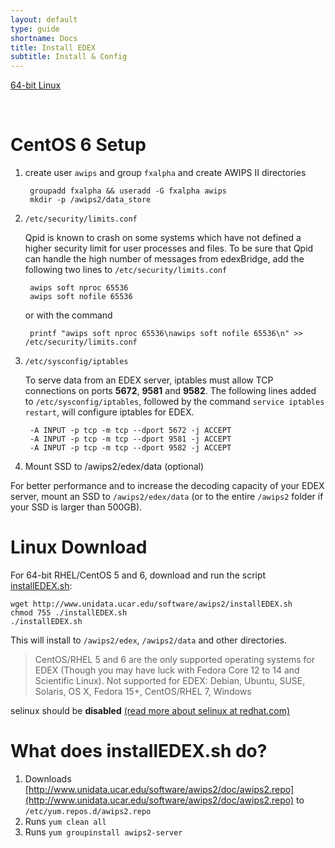 ```yaml
---
layout: default
type: guide
shortname: Docs
title: Install EDEX
subtitle: Install & Config
---
```


[<paper-button raised role="button" tabindex="0"><core-icon icon="file-download" aria-label="file-download" role="img"></core-icon>64-bit Linux</paper-button>](http://www.unidata.ucar.edu/software/awips2/installEDEX.sh)

<br>

# CentOS 6 Setup

1. create user `awips` and group `fxalpha` and create AWIPS II directories

        groupadd fxalpha && useradd -G fxalpha awips
        mkdir -p /awips2/data_store

2. `/etc/security/limits.conf`
 
    Qpid is known to crash on some systems which have not defined a higher security limit for user processes and files. To be sure that Qpid can handle the high number of messages from edexBridge, add the following two lines to `/etc/security/limits.conf`
    
        awips soft nproc 65536
        awips soft nofile 65536

    or with the command

        printf "awips soft nproc 65536\nawips soft nofile 65536\n" >> /etc/security/limits.conf

3. `/etc/sysconfig/iptables`

    To serve data from an EDEX server, iptables must allow TCP connections on ports **5672**, **9581** and **9582**. The following lines added to `/etc/sysconfig/iptables`, followed by the command `service iptables restart`, will configure iptables for EDEX.
    
        -A INPUT -p tcp -m tcp --dport 5672 -j ACCEPT
        -A INPUT -p tcp -m tcp --dport 9581 -j ACCEPT
        -A INPUT -p tcp -m tcp --dport 9582 -j ACCEPT

4. Mount SSD to /awips2/edex/data (optional)

For better performance and to increase the decoding capacity of your EDEX server, mount an SSD to `/awips2/edex/data` (or to the entire `/awips2` folder if your SSD is larger than 500GB).

# Linux Download

For 64-bit RHEL/CentOS 5 and 6, download and run the script [installEDEX.sh](http://www.unidata.ucar.edu/software/awips2/installEDEX.sh):

    wget http://www.unidata.ucar.edu/software/awips2/installEDEX.sh
    chmod 755 ./installEDEX.sh
    ./installEDEX.sh

This will install to `/awips2/edex`, `/awips2/data` and other directories.

> CentOS/RHEL 5 and 6 are the only supported operating systems for EDEX (Though you may have luck with Fedora Core 12 to 14 and Scientific Linux). Not supported for EDEX: Debian, Ubuntu, SUSE, Solaris, OS X, Fedora 15+, CentOS/RHEL 7, Windows

selinux should be **disabled** [(read more about selinux at redhat.com)](https://access.redhat.com/documentation/en-US/Red_Hat_Enterprise_Linux/6/html/Security-Enhanced_Linux/sect-Security-Enhanced_Linux-Enabling_and_Disabling_SELinux-Disabling_SELinux.html)
    



# What does installEDEX.sh do?

1. Downloads [http://www.unidata.ucar.edu/software/awips2/doc/awips2.repo](http://www.unidata.ucar.edu/software/awips2/doc/awips2.repo) to `/etc/yum.repos.d/awips2.repo`
2. Runs `yum clean all`
3. Runs `yum groupinstall awips2-server`
